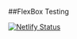 ##FlexBox Testing

[![Netlify Status](https://api.netlify.com/api/v1/badges/c88cac74-7636-461e-b4bf-47a43477f69e/deploy-status)](https://app.netlify.com/sites/dino-flex-arthurfig/deploys)
